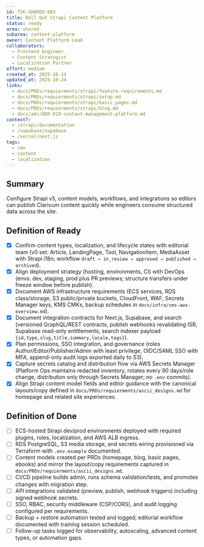 ```yaml
---
id: TSK-SHARED-003
title: Roll Out Strapi Content Platform
status: ready
area: shared
subarea: content-platform
owner: Content Platform Lead
collaborators:
  - Frontend Engineer
  - Content Strategist
  - Localization Partner
effort: medium
created_at: 2025-10-24
updated_at: 2025-10-24
links:
  - docs/PRDs/requierments/strapi/feature-requirements.md
  - docs/PRDs/requierments/strapi/setup.md
  - docs/PRDs/requierments/strapi/basic_pages.md
  - docs/PRDs/requierments/strapi/blog.md
  - docs/adr/ADR-010-content-management-platform.md
context7:
  - /strapi/documentation
  - /supabase/supabase
  - /vercel/next.js
tags:
  - cms
  - content
  - localization
---
```


## Summary
Configure Strapi v5, content models, workflows, and integrations so editors can publish Clarivum content quickly while engineers consume structured data across the site.

## Definition of Ready
- [x] Confirm content types, localization, and lifecycle states with editorial team (v0 set: Article, LandingPage, Tool, NavigationItem, MediaAsset with Strapi i18n; workflow `draft → in_review → approved → published → archived`).
- [x] Align deployment strategy (hosting, environments, CI) with DevOps (envs: dev, staging, prod plus PR previews; structure transfers under freeze window before publish).
- [x] Document AWS infrastructure requirements (ECS services, RDS class/storage, S3 public/private buckets, CloudFront, WAF, Secrets Manager keys, KMS CMKs, backup schedules in `docs/infra/cms-aws-overview.md`).
- [x] Document integration contracts for Next.js, Supabase, and search (versioned GraphQL/REST contracts, publish webhooks revalidating ISR, Supabase read-only entitlements, search indexer payload `{id,type,slug,title,summary,locale,tags}`).
- [x] Plan permissions, SSO integration, and governance (roles Author/Editor/Publisher/Admin with least privilege, OIDC/SAML SSO with MFA, append-only audit logs exported daily to S3).
- [x] Capture secrets catalog and distribution flow via AWS Secrets Manager (Platform Ops maintains redacted inventory, rotates every 90 days/role change, distribution only through Secrets Manager; no `.env` commits).
- [x] Align Strapi content model fields and editor guidance with the canonical layouts/copy defined in `docs/PRDs/requierments/ascii_designs.md` for homepage and related site experiences.

## Definition of Done
- [ ] ECS-hosted Strapi dev/prod environments deployed with required plugins, roles, localization, and AWS ALB ingress.
- [ ] RDS PostgreSQL, S3 media storage, and secrets wiring provisioned via Terraform with `.env.example` documented.
- [ ] Content models created per PRDs (homepage, blog, basic pages, ebooks) and mirror the layout/copy requirements captured in `docs/PRDs/requierments/ascii_designs.md`.
- [ ] CI/CD pipeline builds admin, runs schema validation/tests, and promotes changes with migration step.
- [ ] API integrations validated (preview, publish, webhook triggers) including signed webhook secrets.
- [ ] SSO, RBAC, security middleware (CSP/CORS), and audit logging configured per requirements.
- [ ] Backup + restore automation tested and logged; editorial workflow documented with training session scheduled.
- [ ] Follow-up tasks logged for observability, autoscaling, advanced content types, or automation gaps.
